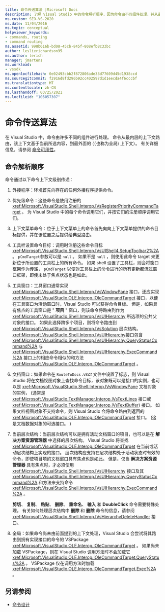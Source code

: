 ```yaml
---
title: 命令传送算法 |Microsoft Docs
description: 了解 Visual Studio 中的命令解析顺序，因为命令由不同组件处理，并从最内部到最外层上下文。
ms.custom: SEO-VS-2020
ms.date: 11/04/2016
ms.topic: conceptual
helpviewer_keywords:
- commands, routing
- command routing
ms.assetid: 998b616b-bd08-45cb-845f-808efb8c33bc
author: leslierichardson95
ms.author: lerich
manager: jmartens
ms.workload:
- vssdk
ms.openlocfilehash: 0e02493cbb2f872806ade33d77609d45d1938ccd
ms.sourcegitcommit: f2916d8fd296b92cc402597d1d1eecda4f6cccbf
ms.translationtype: MT
ms.contentlocale: zh-CN
ms.lasthandoff: 03/25/2021
ms.locfileid: "105057307"
---
```

# <a name="command-routing-algorithm"></a>命令传送算法
在 Visual Studio 中，命令由许多不同的组件进行处理。 命令从最内层的上下文路由，该上下文基于当前所选内容，到最外面的 (（也称为全局) 上下文）。 有关详细信息，请参阅 [命令可用性](../../extensibility/internals/command-availability.md)。

## <a name="order-of-command-resolution"></a>命令解析顺序
 命令通过以下命令上下文级别传递：

1. 外接程序：环境首先向存在的任何外接程序提供命令。

2. 优先级命令：这些命令是使用注册的 <xref:Microsoft.VisualStudio.Shell.Interop.IVsRegisterPriorityCommandTarget> 。 为 Visual Studio 中的每个命令调用它们，并按它们的注册顺序调用它们。

3. 上下文菜单命令：位于上下文菜单上的命令首先向向上下文菜单提供的命令目标提供，并在该位置之后提供给典型路由。

4. 工具栏设置命令目标：调用时注册这些命令目标 <xref:Microsoft.VisualStudio.Shell.Interop.IVsUIShell4.SetupToolbar2%2A> 。 `pCmdTarget`参数可以是 `null` 。 如果不是 `null` ，则使用此命令 target 来更新位于所设置的工具栏上的所有命令。 如果 shell 设置了工具栏，则会将窗口框架作为传递， `pCmdTarget` 以便对工具栏上的命令进行的所有更新都流过窗口框架，即使未处于焦点状态也是如此。

5. 工具窗口：工具窗口通常实现 <xref:Microsoft.VisualStudio.Shell.Interop.IVsWindowPane> 接口，还应实现 <xref:Microsoft.VisualStudio.OLE.Interop.IOleCommandTarget> 接口，以便在工具窗口为活动窗口时，Visual Studio 可以获得命令目标。 但是，如果具有焦点的工具窗口是 " **项目** " 窗口，则该命令将路由到作为 <xref:Microsoft.VisualStudio.Shell.Interop.IVsUIHierarchy> 所选项的公共父对象的接口。 如果此选择跨多个项目，则将命令路由到 <xref:Microsoft.VisualStudio.Shell.Interop.IVsSolution> 层次结构。 <xref:Microsoft.VisualStudio.Shell.Interop.IVsUIHierarchy>接口包含 <xref:Microsoft.VisualStudio.Shell.Interop.IVsUIHierarchy.QueryStatusCommand%2A> 与 <xref:Microsoft.VisualStudio.Shell.Interop.IVsUIHierarchy.ExecCommand%2A> 接口上的相应命令相似的和方法 <xref:Microsoft.VisualStudio.OLE.Interop.IOleCommandTarget> 。

6. 文档窗口：如果命令在 `RouteToDocs` *.vsct* 文件中设置了标志，则 Visual Studio 将在文档视图对象上查找命令目标，该对象既可以是接口的实例，也可以是 <xref:Microsoft.VisualStudio.Shell.Interop.IVsWindowPane> 文档对象的实例， (通常是 <xref:Microsoft.VisualStudio.TextManager.Interop.IVsTextLines> 接口或 <xref:Microsoft.VisualStudio.TextManager.Interop.IVsTextBuffer>) 接口。 如果文档视图对象不支持命令，则 Visual Studio 会将命令路由到返回的 <xref:Microsoft.VisualStudio.OLE.Interop.IOleCommandTarget> 接口。  (这是文档数据对象的可选接口。 ) 

7. 当前层次结构：当前层次结构可以是拥有活动文档窗口的项目，也可以是在 **解决方案资源管理器** 中选择的层次结构。 Visual Studio 将查找 <xref:Microsoft.VisualStudio.OLE.Interop.IOleCommandTarget> 在当前或活动层次结构上实现的接口。 层次结构应支持在层次结构处于活动状态时有效的命令，即使项目项的文档窗口具有焦点也是如此。 但是，仅当 **解决方案资源管理器** 具有焦点时，才必须使用 <xref:Microsoft.VisualStudio.Shell.Interop.IVsUIHierarchy> 接口及其 <xref:Microsoft.VisualStudio.Shell.Interop.IVsUIHierarchy.QueryStatusCommand%2A> 和方法来支持命令 <xref:Microsoft.VisualStudio.Shell.Interop.IVsUIHierarchy.ExecCommand%2A> 。

     **剪切**、 **复制**、 **粘贴**、 **删除**、 **重命名**、 **输入** 和 **DoubleClick** 命令需要特殊处理。 有关如何处理层次结构中 **删除** 和 **删除** 命令的信息，请参阅 <xref:Microsoft.VisualStudio.Shell.Interop.IVsHierarchyDeleteHandler> 接口。

8. 全局：如果命令尚未由前面提到的上下文处理，Visual Studio 会尝试将其路由到拥有实现接口的命令的 VSPackage <xref:Microsoft.VisualStudio.OLE.Interop.IOleCommandTarget> 。 如果尚未加载 VSPackage，则在 Visual Studio 调用方法时不会加载它 <xref:Microsoft.VisualStudio.OLE.Interop.IOleCommandTarget.QueryStatus%2A> 。 VSPackage 仅在调用方法时加载 <xref:Microsoft.VisualStudio.OLE.Interop.IOleCommandTarget.Exec%2A> 。

## <a name="see-also"></a>另请参阅
- [命令设计](../../extensibility/internals/command-design.md)
